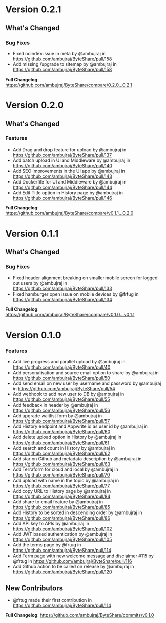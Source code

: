 # Version 0.2.1

## What's Changed
### Bug Fixes
* Fixed noindex issue in meta by @ambujraj in https://github.com/ambujraj/ByteShare/pull/158
* Add missing /upgrade to sitemap by @ambujraj in https://github.com/ambujraj/ByteShare/pull/158


**Full Changelog**: https://github.com/ambujraj/ByteShare/compare/0.2.0...0.2.1


# Version 0.2.0

## What's Changed
### Features
* Add Drag and drop feature for upload by @ambujraj in https://github.com/ambujraj/ByteShare/pull/137
* Add batch upload in UI and Middleware by @ambujraj in https://github.com/ambujraj/ByteShare/pull/140
* Add SEO improvements in the UI app by @ambujraj in https://github.com/ambujraj/ByteShare/pull/143
* Add Dockerfile for UI and Middleware by @ambujraj in https://github.com/ambujraj/ByteShare/pull/144
* Add Edit Title option in History page by @ambujraj in https://github.com/ambujraj/ByteShare/pull/146


**Full Changelog**: https://github.com/ambujraj/ByteShare/compare/v0.1.1...0.2.0

# Version 0.1.1

## What's Changed
### Bug Fixes
* Fixed header alignment breaking on smaller mobile screen for logged out users by @ambujraj in https://github.com/ambujraj/ByteShare/pull/133
* Fixed hamburger open issue on mobile devices by @frtug in https://github.com/ambujraj/ByteShare/pull/134


**Full Changelog**: https://github.com/ambujraj/ByteShare/compare/v0.1.0...v0.1.1

# Version 0.1.0

### Features
* Add live progress and parallel upload by @ambujraj in https://github.com/ambujraj/ByteShare/pull/40
* Add personalisation and source email option to share by @ambujraj in https://github.com/ambujraj/ByteShare/pull/50
* Add send email on new user by username and password by @ambujraj in https://github.com/ambujraj/ByteShare/pull/54
* Add webhook to add new user to DB by @ambujraj in https://github.com/ambujraj/ByteShare/pull/55
* Add feedback in header by @ambujraj in https://github.com/ambujraj/ByteShare/pull/56
* Add upgrade waitlist form by @ambujraj in https://github.com/ambujraj/ByteShare/pull/57
* Add History endpoint and Appwrite id as user id by @ambujraj in https://github.com/ambujraj/ByteShare/pull/60
* Add delete upload option in History by @ambujraj in https://github.com/ambujraj/ByteShare/pull/61
* Add search and count in History by @ambujraj in https://github.com/ambujraj/ByteShare/pull/62
* Add star on Github and metadata description by @ambujraj in https://github.com/ambujraj/ByteShare/pull/63
* Add Terraform for cloud and local by @ambujraj in https://github.com/ambujraj/ByteShare/pull/70
* Add upload with name in the topic by @ambujraj in https://github.com/ambujraj/ByteShare/pull/77
* Add copy URL to History page by @ambujraj in https://github.com/ambujraj/ByteShare/pull/84
* Add share to email feature by @ambujraj in https://github.com/ambujraj/ByteShare/pull/85
* Add History to be sorted in descending order by @ambujraj in https://github.com/ambujraj/ByteShare/pull/86
* Add API key to APIs by @ambujraj in https://github.com/ambujraj/ByteShare/pull/102
* Add JWT based authentication by @ambujraj in https://github.com/ambujraj/ByteShare/pull/105
* Add the terms page by @frtug in https://github.com/ambujraj/ByteShare/pull/114
* Add Term page with new welcome message and disclaimer #115 by @frtug in https://github.com/ambujraj/ByteShare/pull/116
* Add Github action to be called on release by @ambujraj in https://github.com/ambujraj/ByteShare/pull/120

## New Contributors
* @frtug made their first contribution in https://github.com/ambujraj/ByteShare/pull/114

**Full Changelog**: https://github.com/ambujraj/ByteShare/commits/v0.1.0
